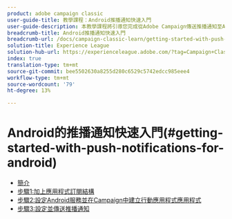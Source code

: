 ```yaml
---
product: adobe campaign classic
user-guide-title: 教學課程：Android推播通知快速入門
user-guide-description: 本教學課程將引導您完成從Adobe Campaign傳送推播通知至Android應用程式的相關步驟。
breadcrumb-title: Android推播通知快速入門
breadcrumb-url: /docs/campaign-classic-learn/getting-started-with-push-notifications-for-android/introduction.html
solution-title: Experience League
solution-hub-url: https://experienceleague.adobe.com/?tag=Campaign+Classic#recommended/solutions/campaign
index: true
translation-type: tm+mt
source-git-commit: bee5502630a8255d280c6529c5742edcc985eee4
workflow-type: tm+mt
source-wordcount: '79'
ht-degree: 13%

---
```



# Android的推播通知快速入門(#getting-started-with-push-notifications-for-android)

+ [簡介](/help/tutorial-getting-started-with-push-notifications-for-android/introduction.md)
+ [步驟1:加上應用程式訂閱結構](/help/tutorial-getting-started-with-push-notifications-for-android/extending-the-app-subscription-schema.md)
+ [步驟2:設定Android服務並在Campaign中建立行動應用程式應用程式](/help/tutorial-getting-started-with-push-notifications-for-android/configuring-an-android-service-in-campaign.md)
+ [步驟3:設定並傳送推播通知](/help/tutorial-getting-started-with-push-notifications-for-android/configuring-and-sending-push-notifications.md)
